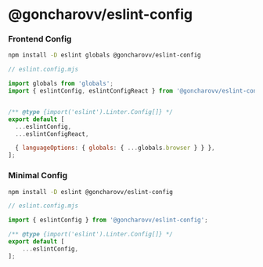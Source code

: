 # @goncharovv/eslint-config

### Frontend Config

```bash
npm install -D eslint globals @goncharovv/eslint-config
```

```js
// eslint.config.mjs

import globals from 'globals';
import { eslintConfig, eslintConfigReact } from '@goncharovv/eslint-config';


/** @type {import('eslint').Linter.Config[]} */
export default [
  ...eslintConfig,
  ...eslintConfigReact,

  { languageOptions: { globals: { ...globals.browser } } },
];

```

### Minimal Config

```bash
npm install -D eslint @goncharovv/eslint-config
```

```js
// eslint.config.mjs

import { eslintConfig } from '@goncharovv/eslint-config';

/** @type {import('eslint').Linter.Config[]} */
export default [
	...eslintConfig,
];
```